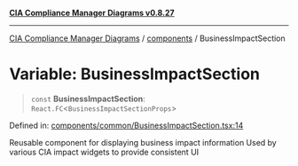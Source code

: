 [**CIA Compliance Manager Diagrams v0.8.27**](../../README.md)

***

[CIA Compliance Manager Diagrams](../../modules.md) / [components](../README.md) / BusinessImpactSection

# Variable: BusinessImpactSection

> `const` **BusinessImpactSection**: `React.FC`\<`BusinessImpactSectionProps`\>

Defined in: [components/common/BusinessImpactSection.tsx:14](https://github.com/Hack23/cia-compliance-manager/blob/26bb73ca86d23be8656cdd29d12202323a449310/src/components/common/BusinessImpactSection.tsx#L14)

Reusable component for displaying business impact information
Used by various CIA impact widgets to provide consistent UI
